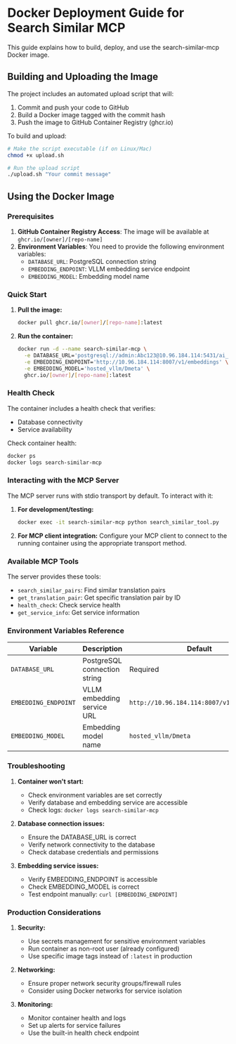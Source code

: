 # Docker Deployment Guide for Search Similar MCP

This guide explains how to build, deploy, and use the search-similar-mcp Docker image.

## Building and Uploading the Image

The project includes an automated upload script that will:
1. Commit and push your code to GitHub
2. Build a Docker image tagged with the commit hash
3. Push the image to GitHub Container Registry (ghcr.io)

To build and upload:

```bash
# Make the script executable (if on Linux/Mac)
chmod +x upload.sh

# Run the upload script
./upload.sh "Your commit message"
```

## Using the Docker Image

### Prerequisites

1. **GitHub Container Registry Access**: The image will be available at `ghcr.io/[owner]/[repo-name]`
2. **Environment Variables**: You need to provide the following environment variables:
   - `DATABASE_URL`: PostgreSQL connection string
   - `EMBEDDING_ENDPOINT`: VLLM embedding service endpoint
   - `EMBEDDING_MODEL`: Embedding model name

### Quick Start

1. **Pull the image:**
   ```bash
   docker pull ghcr.io/[owner]/[repo-name]:latest
   ```

2. **Run the container:**
   ```bash
   docker run -d --name search-similar-mcp \
     -e DATABASE_URL='postgresql://admin:Abc123@10.96.184.114:5431/ai_platform' \
     -e EMBEDDING_ENDPOINT='http://10.96.184.114:8007/v1/embeddings' \
     -e EMBEDDING_MODEL='hosted_vllm/Dmeta' \
     ghcr.io/[owner]/[repo-name]:latest
   ```


### Health Check

The container includes a health check that verifies:
- Database connectivity
- Service availability

Check container health:
```bash
docker ps
docker logs search-similar-mcp
```

### Interacting with the MCP Server

The MCP server runs with stdio transport by default. To interact with it:

1. **For development/testing:**
   ```bash
   docker exec -it search-similar-mcp python search_similar_tool.py
   ```

2. **For MCP client integration:**
   Configure your MCP client to connect to the running container using the appropriate transport method.

### Available MCP Tools

The server provides these tools:
- `search_similar_pairs`: Find similar translation pairs
- `get_translation_pair`: Get specific translation pair by ID
- `health_check`: Check service health
- `get_service_info`: Get service information

### Environment Variables Reference

| Variable | Description | Default |
|----------|-------------|---------|
| `DATABASE_URL` | PostgreSQL connection string | Required |
| `EMBEDDING_ENDPOINT` | VLLM embedding service URL | `http://10.96.184.114:8007/v1/embeddings` |
| `EMBEDDING_MODEL` | Embedding model name | `hosted_vllm/Dmeta` |

### Troubleshooting

1. **Container won't start:**
   - Check environment variables are set correctly
   - Verify database and embedding service are accessible
   - Check logs: `docker logs search-similar-mcp`

2. **Database connection issues:**
   - Ensure the DATABASE_URL is correct
   - Verify network connectivity to the database
   - Check database credentials and permissions

3. **Embedding service issues:**
   - Verify EMBEDDING_ENDPOINT is accessible
   - Check EMBEDDING_MODEL is correct
   - Test endpoint manually: `curl [EMBEDDING_ENDPOINT]`

### Production Considerations

1. **Security:**
   - Use secrets management for sensitive environment variables
   - Run container as non-root user (already configured)
   - Use specific image tags instead of `:latest` in production

2. **Networking:**
   - Ensure proper network security groups/firewall rules
   - Consider using Docker networks for service isolation

3. **Monitoring:**
   - Monitor container health and logs
   - Set up alerts for service failures
   - Use the built-in health check endpoint